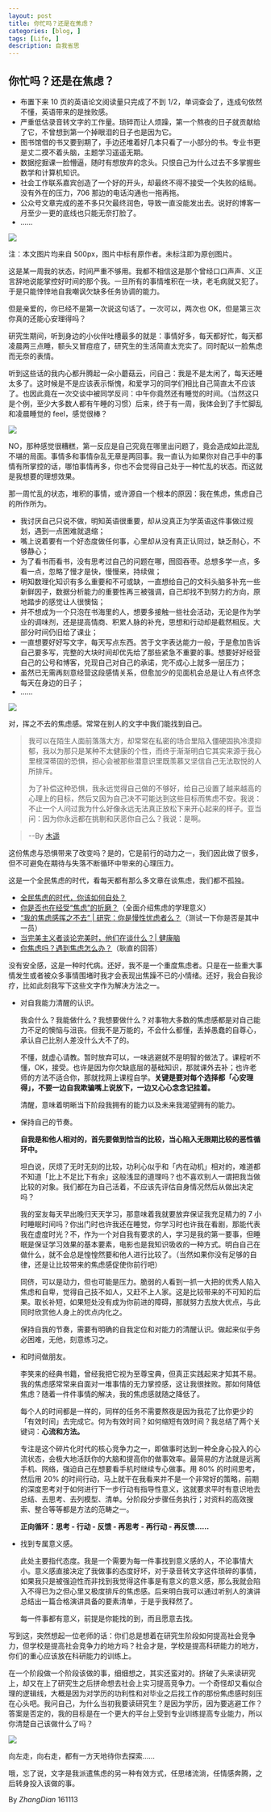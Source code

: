 ```yaml
---
layout: post
title: 你忙吗？还是在焦虑？
categories: [blog, ]
tags: [Life, ]
description: 自我省思
---
```


## 你忙吗？还是在焦虑？

- 布置下来 10 页的英语论文阅读量只完成了不到 1/2，单词查会了，连成句依然不懂，英语带来的是挫败感。
- 严重低估录音转文字的工作量。琐碎而让人烦躁，第一个熬夜的日子就贡献给了它，不曾想到第一个掉眼泪的日子也是因为它。
- 图书馆借的书又要到期了，手边还堆着好几本只看了一小部分的书。专业书更是丈二摸不着头脑，主题学习遥遥无期。
- 数据挖掘课一脸懵逼，随时有想放弃的念头。只恨自己为什么过去不多掌握些数学和计算机知识。
- 社会工作联系嘉宾创造了一个好的开头，却最终不得不接受一个失败的结局。没有外在的压力，706 那边的电话沟通也一拖再拖。
- 公众号文章完成的差不多只欠最终润色，导致一直没能发出去。说好的博客一月至少一更的底线也只能无奈打脸了。
- ……

![](http://ww3.sinaimg.cn/large/65e4f1e6jw1f9qaxzpad6j20jz0f0gnd.jpg)

注：本文图片均来自 500px，图片中标有原作者。未标注即为原创图片。

这是某一周我的状态，时间严重不够用。我都不相信这是那个曾经口口声声、义正言辞地说能掌控好时间的那个我。一旦所有的事情堆积在一块，老毛病就又犯了。于是只能悻悻地自我嘲讽欠缺多任务协调的能力。

但是亲爱的，你已经不是第一次说这句话了。一次可以，两次也 OK，但是第三次你真的还能心安理得吗？

研究生期间，听到身边的小伙伴吐槽最多的就是：事情好多，每天都好忙，每天都凌晨两三点睡，额头又冒痘痘了，研究生的生活简直太充实了。同时配以一脸焦虑而无奈的表情。

听到这些话的我内心都升腾起一朵小蘑菇云，问自己：我是不是太闲了，每天还睡太多了。这时候是不是应该表示惭愧，和爱学习的同学们相比自己简直太不应该了。也因此竟在一次交谈中被同学反问：中午你竟然还有睡觉的时间。（当然这只是个例，至少大多数人都有午睡的习惯）后来，终于有一周，我体会到了手忙脚乱和凌晨睡觉的 feel，感觉很棒？

![](http://ww2.sinaimg.cn/large/65e4f1e6jw1f9qb4keyl9j20nj0f0dhf.jpg)

NO，那种感觉很糟糕，第一反应是自己究竟在哪里出问题了，竟会造成如此混乱不堪的局面。事情多和事情杂乱无章是两回事。我一直认为如果你对自己手中的事情有所掌控的话，哪怕事情再多，你也不会觉得自己处于一种忙乱的状态。而这就是我想要的理想效果。

那一周忙乱的状态，堆积的事情，或许源自一个根本的原因：我在焦虑，焦虑自己的所作所为。

- 我讨厌自己只说不做，明知英语很重要，却从没真正为学英语这件事做过规划，遇到一点困难就退缩；
- 嘴上说着要有一个好态度做任何事，心里却从没有真正认同过，缺乏耐心，不够静心；
- 为了看书而看书，没有思考过自己的问题在哪，囫囵吞枣。总想多学一点，多看一点，忽略了慢才是快，慢慢来，持续做；
- 明知数理化知识有多么重要和不可或缺，一直想给自己的文科头脑多补充一些新鲜因子，数据分析能力的重要性再三被强调，自己却找不到努力的方向，原地踏步的感觉让人很懊恼；
- 并不想成为一个只泡在书海里的人，想要多接触一些社会活动，无论是作为学业的调味剂，还是提高情商、积累人脉的补充，思想和行动却是截然相反。大部分时间仍旧给了课业；
- 一直想要好好写文字，每天写点东西。苦于文字表达能力一般，于是愈加告诉自己要多写，完整的大块时间却优先给了那些紧急不重要的事。想要好好经营自己的公号和博客，兑现自己对自己的承诺，完不成心上就多一层压力；
- 虽然已无需再刻意经营这段感情关系，但愈加少的见面机会总是让人有点怀念每天在身边的日子；
- ……

![](http://ww3.sinaimg.cn/large/65e4f1e6jw1f9qb91dfg0j20kc0f4tbf.jpg)

对，挥之不去的焦虑感。常常在别人的文字中我们能找到自己。

> 我可以在陌生人面前落落大方，却常常在私密的场合里陷入僵硬固执冷漠抑郁，我以为那只是某种不太健康的个性，而终于渐渐明白它其实来源于我心里根深蒂固的恐惧，担心会被那些潜意识里既羡慕又坚信自己无法取悦的人所排斥。
> 
> 为了补偿这种恐惧，我永远觉得自己做的不够好，给自己设置了越来越高的心理上的目标，然后又因为自己决不可能达到这些目标而焦虑不安。我说：不止一个人问过我为什么好像永远无法真正放松下来开心起来的样子。亚当问：因为你永远都在挑剔和厌恶你自己么？我说：是啊。

> --By [木遥](https://mp.weixin.qq.com/s?__biz=MzI0NzEyMjIyOQ%3D%3D&mid=2650483148&idx=1&sn=3c57b3eeb25e3770f1d4e1cbd4358489&scene=4&ascene=3&abtest_cookie=AQABAAkAAQDKhR4AAAA%3D&fontScale=100&#wechat_redirect)

这份焦虑与恐惧带来了改变吗？是的，它是前行的动力之一，我们因此做了很多，但不可避免在期待与失落不断循环中带来的心理压力。

这是一个全民焦虑的时代，看每天都有那么多文章在谈焦虑，我们都不孤独。

- [全民焦虑的时代，你该如何自处？](http://mp.weixin.qq.com/s?__biz=MzI5MjMyNjk2Mg==&mid=2247485730&idx=1&sn=0e00b9c5e03909f1dbe1953fdd1b6d34&chksm=ec02527fdb75db694f2bd025478df9d15041cc8ed4d1206afc8ba410a6f05f81942cec7c307c&mpshare=1&scene=1&srcid=1108WQbboubnr21BUlLN4VIb#rd)
- [你是否也在经受“焦虑”的折磨？](http://mp.weixin.qq.com/s?__biz=MjM5NTUxOTc4Mw==&mid=2650455292&idx=1&sn=74f2184ea0364a3f7b5e882783e02f09&chksm=bef950b4898ed9a26680d7d38b3d1548c1380b9878fd1dbdebd80d723fc9e283732f3582eaa1&mpshare=1&scene=1&srcid=1107dKWR8MKoY0qgQkZVlhje#rd)（全面介绍焦虑的学理意义）
- [“我的焦虑感挥之不去” | 研究：你是慢性忧虑者么？](http://mp.weixin.qq.com/s?__biz=MzI1OTAwNDc1OA==&mid=2652832386&idx=1&sn=f5aac73510142c540889c5c5ad74c089&chksm=f19422bbc6e3abad25a03e64692822296fbf353b47c80a21ee700796c5bec8e673dd1696b8d8&mpshare=1&scene=1&srcid=1102BDztyrsVzGF5WFZKY0P9#rd)（测试一下你是否是其中一员）
- [当完美主义者谈论完美时，他们在谈什么？| 健康脑](http://mp.weixin.qq.com/s?__biz=MzA3Mjk0MTcyNg==&mid=2649683812&idx=1&sn=e1c0371c9494a7c90c50985ead416ffb&mpshare=1&scene=1&srcid=1010zzoU01F2cD6USlIjldFn#rd)
- [你焦虑吗？遇到焦虑怎么办？](http://mp.weixin.qq.com/s?__biz=MzIzMTUyOTY3NA==&mid=2247484252&idx=1&sn=976df87430e201b4f137165789ef7fa1&chksm=e8a38ef9dfd407ef5cd7b0add8b1710850ff47d5b89d287f45e753c8fafb803a969961f9565f&mpshare=1&scene=1&srcid=1109ExNp747UJeOeUOFuyofH#rd)（耿直的回答）

没有安全感，这是一种时代病。还好，我不是一个重度焦虑者。只是在一些重大事情发生或者被众多事情围堵时我才会表现出焦躁不已的小情绪。还好，我会自我诊疗，比如此刻我写下这些文字作为解决方法之一。

- 对自我能力清醒的认识。

	我会什么？我能做什么？我想要做什么？对事物大多数的焦虑感都是对自己能力不足的懊恼与沮丧。但我不是万能的，不会什么都懂，丢掉愚蠢的自尊心，承认自己比别人差没什么大不了的。
	
	不懂，就虚心请教。暂时放弃可以，一味逃避就不是明智的做法了。课程听不懂，OK，接受。也许是因为你欠缺底层的基础知识，那就课外去补；也许老师的方法不适合你，那就找网上课程自学。**关键是要对每个选择都「心安理得」，不要一边自我欺骗嘴上说放下，一边又心心念念记挂着。**
	
	清醒，意味着明晰当下阶段我拥有的能力以及未来我渴望拥有的能力。

- 保持自己的节奏。

	**自我是和他人相对的，首先要做到恰当的比较，当心陷入无限期比较的恶性循环中。**
	
	坦白说，厌烦了无时无刻的比较，功利心似乎和「内在动机」相对的，难道都不知道「比上不足比下有余」这般浅显的道理吗？也不喜欢别人一谓把我当做比较的对象。我们都在为自己活着，不应该先评估自身情况然后从做出决定吗？
	
	我的室友每天早出晚归天天学习，那意味着我就要放弃保证我充足精力的 7 小时睡眠时间吗？你出门时也许我还在睡觉，你学习时也许我在看剧，那能代表我在虚度时光？不，作为一个对自我有要求的人，学习是我的第一要事，但睡眠是保证学习效果的基本要素，电影也是我知识吸收的一种方式。明白自己在做什么，就不会总是惶惶然要和他人进行比较了。（当然如果你没有足够的自律，还是让比较带来的焦虑感促使你前行吧）
	
	同侪，可以是动力，但也可能是压力。脆弱的人看到一抓一大把的优秀人陷入焦虑和自卑，觉得自己技不如人，又赶不上人家。这是比较带来的不可知的后果。取长补短，如果短处没有成为你前进的障碍，那就努力去放大优点，与此同时欣赏他人身上的优点内化之。
	
	保持自我的节奏，需要有明确的自我定位和对能力的清醒认识。做起来似乎务必困难，无他，刻意练习之。

- 和时间做朋友。

	李笑来的经典书籍，曾经我把它视为至尊宝典，但真正实践起来才知其不易。我的焦虑感常常来自面对一堆事情的无力掌控感，这让我很挫败。那如何降低焦虑？随着一件件事情的解决，我的焦虑感就随之降低了。
	
	每个人的时间都是一样的，同样的任务不需要熬夜是因为我花了比你更少的「有效时间」去完成它。何为有效时间？如何缩短有效时间？我总结了两个关键词：**心流和方法。**
	
	专注是这个碎片化时代的核心竞争力之一，即做事时达到一种全身心投入的心流状态，会极大地活跃你的大脑和提高你的做事效率。最简易的方法就是远离手机、网络，强迫自己在想要看手机时继续专心做事。用 80% 的时间思考，然后用 20% 的时间行动，马上就干在我看来并不是一个非常好的策略，前期的深度思考对于如何进行下一步行动有指导性意义，这就要求平时有意识地去总结、去思考、去列模型、清单。分阶段分步骤任务执行；对资料的高效搜索、整合等等都是方法的范畴之一。
	
	**正向循环：思考 - 行动 - 反馈 - 再思考 - 再行动 - 再反馈……**

- 找到专属意义感。

	此处主要指代态度。我是一个需要为每一件事找到意义感的人，不论事情大小。意义感直接决定了我做事的态度好坏，对于录音转文字这件琐碎的事情，如果我只是被强迫性而非找到我觉得这件事是有意义的意义感，那么我就会陷入不得已为之但心里又极度排斥的焦虑感。后来明白我可以通过听别人的演讲总结出一篇合格演讲具备的要素清单，于是乎我释然了。
	
	每一件事都有意义，前提是你能找的到，而且愿意去找。

写到这，突然想起一位老师的话：你们总是想着在研究生阶段如何提高社会竞争力，但学校是提高社会竞争力的地方吗？社会才是，学校是提高科研能力的地方，你们的重心应该放在科研能力的训练上。

在一个阶段做一个阶段该做的事，细细想之，其实还蛮对的。挤破了头来读研究上，却又在上了研究生之后拼命想去社会上实习提高竞争力。一个奇怪却又看似合理的逻辑线，大概是因为对学历的功利性和对毕业之后找工作的那份焦虑感时刻压在心头吧。我问自己，为什么当初我要读研究生？是因为学历，因为要逃避工作？答案是否定的，我的目标是在一个更大的平台上受到专业训练提高专业能力，所以你清楚自己该做什么了吗？

![](http://ww1.sinaimg.cn/large/65e4f1e6jw1f9qbd8wy5kj20zk0zkn45.jpg)

向左走，向右走，都有一方天地待你去探索……

哦，忘了说，文字是我派遣焦虑的另一种有效方式，任思绪流淌，任情感奔腾，之后转身投入该做的事。

By *ZhangDian* 161113

